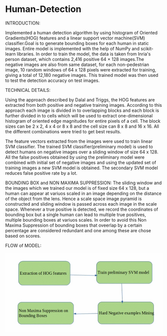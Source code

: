 # Human-Detection

INTRODUCTION:

Implemented a human detection algorithm by using histogram of Oriented Gradients(HOG) features and a linear support vector machine(SVM) classifier.Goal is to generate bounding boxes for each human in static images. Entire model is implemented with the help of NumPy and scikit-learn libraries. In order to train the model, the data is taken from Inria's person dataset, which contains 2,416 positive 64 × 128 images.The negative images are also from same dataset, for each non-pedestrian image, 10 random windows of 64 x 128 pixels were extracted for training, giving a total of 12,180  negative images. This trained model was then used to test the detection accuracy on test images.

TECHNICAL DETAILS:

Using the approach described by Dalal and Triggs, the HOG features are extracted from both positive and negative training images. According to this approach each image is divided in to overlapping blocks and each block is further divided in to cells which will be used to extract one-dimensional histogram of oriented edge magnitudes for entire pixels of a cell. The block sizes can be 2 x 2, 4 x 4 or 8 x 8 and the cell size can 8 x 8 and 16  x 16. All the different combinations were tried to get best results.

The feature vectors extracted from the images were used to train linear SVM classifier. The trained SVM classifier(preliminary model) is used to detect humans on negative images over a sliding window of size 64  x 128. All the false positives obtained by using the preliminary model were combined with initial set of negative images and using the updated set of training images a new SVM model is obtained. The secondary SVM model reduces false positive rate by a lot. 

BOUNDING BOX and NON MAXIMA SUPPRESSION:
The sliding window and the images which we trained our model is of fixed size 64 x 128, but a human can appear at variuos scaled in an image depending on the distance of the object from the lens. Hence a scale space image pyramid is constructed and sliding window is passed across each image in the scale space. Whenever a true positive is detected, we record the coordinates of bounding box but a single human can lead to multiple true positives, multiple bounding boxes at variuos scales. In order to avoid this Non Maxima Suppression of bounding boxes that oveerlap by a certain percentage are considered redundant and one among these are chose based on scores.

FLOW of MODEL:

![](HOG%20model.jpg)
